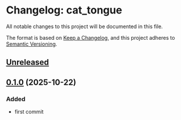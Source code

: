 # Changelog: cat_tongue

All notable changes to this project will be documented in this file.

The format is based on [Keep a Changelog](https://keepachangelog.com/en/1.0.0/),
and this project adheres to [Semantic Versioning](https://semver.org/spec/v2.0.0.html).

## [Unreleased]


## [0.1.0] (2025-10-22)
### Added
* first commit

[Unreleased]: https://github.com/aki-akaguma/cat_tongue/compare/v0.1.0..HEAD
[0.1.0]: https://github.com/aki-akaguma/cat_tongue/releases/tag/v0.1.0
